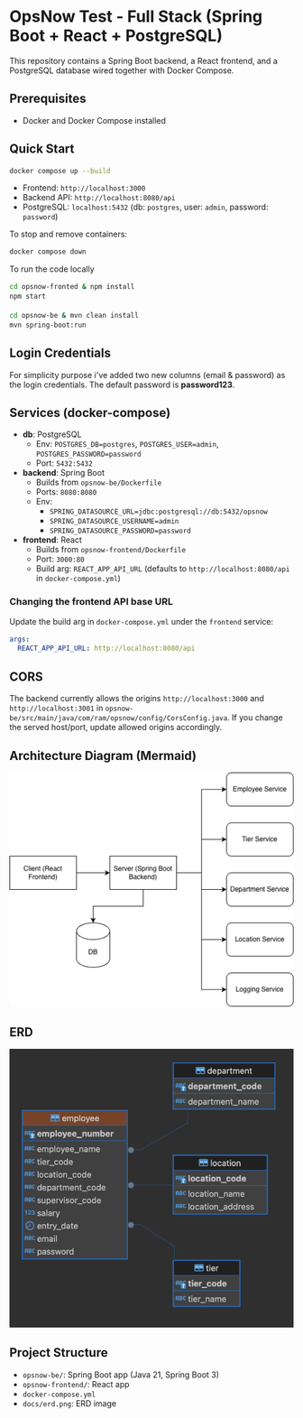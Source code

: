 # OpsNow Test - Full Stack (Spring Boot + React + PostgreSQL)

This repository contains a Spring Boot backend, a React frontend, and a PostgreSQL database wired together with Docker Compose.

## Prerequisites

- Docker and Docker Compose installed

## Quick Start

```bash
docker compose up --build
```

- Frontend: `http://localhost:3000`
- Backend API: `http://localhost:8080/api`
- PostgreSQL: `localhost:5432` (db: `postgres`, user: `admin`, password: `password`)

To stop and remove containers:

```bash
docker compose down
```

To run the code locally

```bash
cd opsnow-fronted & npm install
npm start

cd opsnow-be & mvn clean install
mvn spring-boot:run
```

## Login Credentials
For simplicity purpose i've added two new columns (email & password) as the login credentials.
The default password is **password123**.

## Services (docker-compose)

- **db**: PostgreSQL
  - Env: `POSTGRES_DB=postgres`, `POSTGRES_USER=admin`, `POSTGRES_PASSWORD=password`
  - Port: `5432:5432`
- **backend**: Spring Boot
  - Builds from `opsnow-be/Dockerfile`
  - Ports: `8080:8080`
  - Env:
    - `SPRING_DATASOURCE_URL=jdbc:postgresql://db:5432/opsnow`
    - `SPRING_DATASOURCE_USERNAME=admin`
    - `SPRING_DATASOURCE_PASSWORD=password`
- **frontend**: React
  - Builds from `opsnow-frontend/Dockerfile`
  - Port: `3000:80`
  - Build arg: `REACT_APP_API_URL` (defaults to `http://localhost:8080/api` in `docker-compose.yml`)

### Changing the frontend API base URL

Update the build arg in `docker-compose.yml` under the `frontend` service:

```yaml
args:
  REACT_APP_API_URL: http://localhost:8080/api
```

## CORS

The backend currently allows the origins `http://localhost:3000` and `http://localhost:3001` in `opsnow-be/src/main/java/com/ram/opsnow/config/CorsConfig.java`. If you change the served host/port, update allowed origins accordingly.

## Architecture Diagram (Mermaid)

![Architecture Diagram](docs/ad.png)

## ERD

![Entity Relationship Diagram](docs/erd.png)

## Project Structure

- `opsnow-be/`: Spring Boot app (Java 21, Spring Boot 3)
- `opsnow-frontend/`: React app
- `docker-compose.yml`
- `docs/erd.png`: ERD image
